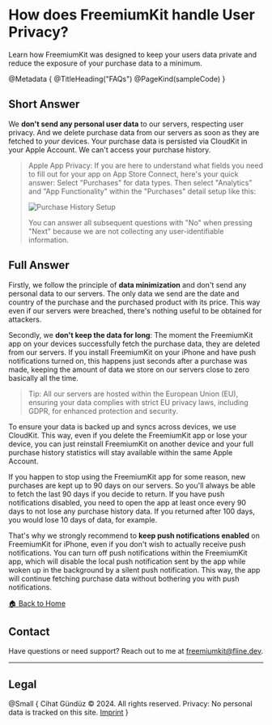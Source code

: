 # How does FreemiumKit handle User Privacy? 

Learn how FreemiumKit was designed to keep your users data private and reduce the exposure of your purchase data to a minimum.

@Metadata {
   @TitleHeading("FAQs")
   @PageKind(sampleCode)
}

## Short Answer

We **don't send any personal user data** to our servers, respecting user privacy. And we delete purchase data from our servers as soon as they are fetched to _your_ devices. Your purchase data is persisted via CloudKit in your Apple Account. We can't access your purchase history.

> Apple App Privacy: If you are here to understand what fields you need to fill out for your app on App Store Connect, here's your quick answer: Select "Purchases" for data types. Then select "Analytics" and "App Functionality" within the "Purchases" detail setup like this:
>
> ![Purchase History Setup](AppPrivacy-Purchases)
>
> You can answer all subsequent questions with "No" when pressing "Next" because we are not collecting any user-identifiable information.

## Full Answer

Firstly, we follow the principle of **data minimization** and don't send any personal data to our servers. The only data we send are the date and country of the purchase and the purchased product with its price. This way even if our servers were breached, there's nothing useful to be obtained for attackers.

Secondly, we **don't keep the data for long**: The moment the FreemiumKit app on your devices successfully fetch the purchase data, they are deleted from our servers. If you install FreemiumKit on your iPhone and have push notifications turned on, this happens just seconds after a purchase was made, keeping the amount of data we store on our servers close to zero basically all the time.

> Tip: All our servers are hosted within the European Union (EU), ensuring your data complies with strict EU privacy laws, including GDPR, for enhanced protection and security.

To ensure your data is backed up and syncs across devices, we use CloudKit. This way, even if you delete the FreemiumKit app or lose your device, you can just reinstall FreemiumKit on another device and your full purchase history statistics will stay available within the same Apple Account.

If you happen to stop using the FreemiumKit app for some reason, new purchases are kept up to 90 days on our servers. So you'll always be able to fetch the last 90 days if you decide to return. If you have push notifications disabled, you need to open the app at least once every 90 days to not lose any purchase history data. If you returned after 100 days, you would lose 10 days of data, for example.

That's why we strongly recommend to **keep push notifications enabled** on FreemiumKit for iPhone, even if you don't wish to actually receive push notifications. You can turn off push notifications within the FreemiumKit app, which will disable the local push notification sent by the app while woken up in the background by a silent push notification. This way, the app will continue fetching purchase data without bothering you with push notifications.

[🏠 Back to Home](https://freemiumkit.app)


## Contact

Have questions or need support? Reach out to me at [freemiumkit@fline.dev](mailto:freemiumkit@fline.dev).

---

## Legal

@Small {
   Cihat Gündüz © 2024. All rights reserved.
   Privacy: No personal data is tracked on this site.
   [Imprint](https://www.fline.dev/imprint/)
}
